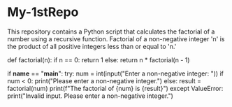 # My-1stRepo
This repository contains a Python script that calculates the factorial of a number using a recursive function. Factorial of a non-negative integer 'n' is the product of all positive integers less than or equal to 'n.'

def factorial(n):
    if n == 0:
        return 1
    else:
        return n * factorial(n - 1)

if __name__ == "__main__":
    try:
        num = int(input("Enter a non-negative integer: "))
        if num < 0:
            print("Please enter a non-negative integer.")
        else:
            result = factorial(num)
            print(f"The factorial of {num} is {result}")
    except ValueError:
        print("Invalid input. Please enter a non-negative integer.")

